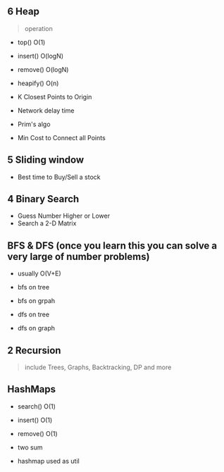 ## 6 Heap

> operation

- top() O(1)
- insert() O(logN)
- remove() O(logN)
- heapify() O(n)

- K Closest Points to Origin
- Network delay time
- Prim's algo
- Min Cost to Connect all Points

## 5 Sliding window

- Best time to Buy/Sell a stock

## 4 Binary Search

- Guess Number Higher or Lower
- Search a 2-D Matrix

## BFS & DFS (once you learn this you can solve a very large of number problems)

- usually O(V+E)

- bfs on tree
- bfs on grpah
- dfs on tree
- dfs on graph

## 2 Recursion

> include Trees, Graphs, Backtracking, DP and more

## HashMaps

- search() O(1)
- insert() O(1)
- remove() O(1)

- two sum
- hashmap used as util
